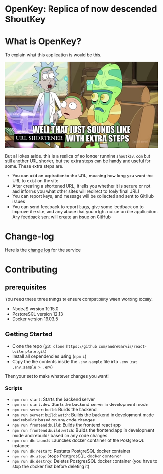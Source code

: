 # OpenKey: Replica of now descended ShoutKey

# What is OpenKey?

To explain what this application is would be this.

![this meme is precious to me](./assets/meme.jpg)

But all jokes aside, this is a replica of no longer running `shoutkey.com` but still another URL shorter, but the extra steps can be handy and useful for some. These extra steps are.

- You can add an expiration to the URL, meaning how long you want the URL to exist on the site
- After creating a shortened URL, it tells you whether it is secure or not and informs you what other sites will redirect to (only final URL)
- You can report keys, and message will be collected and sent to GitHub issues
- You can send feedback to report bugs, give some feedback on to improve the site, and any abuse that you might notice on the application. Any feedback sent will create an issue on GitHub

# Change-log

Here is the [change log](https://github.com/andreGarvin/openkey/blob/3.0.0/CHANGELOG.md) for the service

# Contributing

## prerequisites

You need these three things to ensure compatibility when working locally.

- NodeJS version 10.15.0
- PostgreSQL version 12.13
- Docker version 19.03.5

## Getting Started

- Clone the repo (`git clone https://github.com/andreGarvin/react-boilerplate.git`)
- Install all dependencies using (`npm i`)
- Copy the the contents inside the `.env.sample` file into `.env` (`cat .env.sample > .env`)

Then your set to make whatever changes you want!

### Scripts

- `npm run start`: Starts the backend server
- `npm run start:dev`: Starts the backend server in development mode
- `npm run server:build`: Builds the backend
- `npm run server:build:watch`: Builds the backend in development mode and rebuilds based on any code changes
- `npm run frontend:build`: Builds the frontend react app
- `npm run frontend:build:watch`: Builds the frontend app in development mode and rebuilds based on any code changes
- `npm run db:launch`: Launches docker container of the PostgreSQL instance
- `npm run db:restart`: Restarts PostgreSQL docker container
- `npm run db:stop`: Stops PostgresSQL docker container
- `npm run db:destroy`: Deletes PostgresSQL docker container (you have to stop the docker first before deleting it)
